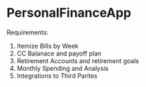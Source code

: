 # PersonalFinanceApp

Requirements:
1. Itemize Bills by Week
2. CC Balanace and payoff plan
3. Retirement Accounts and retirement goals
4. Monthly Spending and Analysis
5. Integrations to Third Parites
